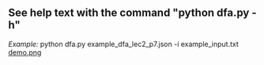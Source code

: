 ## See help text with the command "python dfa.py -h"

_Example:_
python dfa.py example_dfa_lec2_p7.json -i example_input.txt
[demo.png](demo.png)
